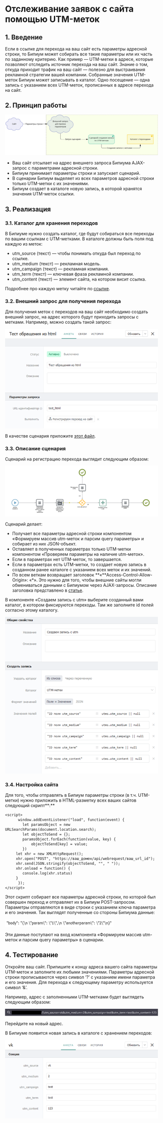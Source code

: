 # Отслеживание заявок с сайта помощью UTM-меток

## 1. Введение

Если в ссылке для перехода на ваш сайт есть параметры адресной строки, то Бипиум может собирать все такие параметры или их часть по заданному критерию. Как пример — UTM-метки в адресе, которые позволяют отследить источник перехода на ваш сайт. Знание о том, откуда приходит трафик на ваш сайт — полезно для выстраивания рекламной стратегии вашей компании. Собранные значения UTM-меток Бипиум может записывать в каталог. Одно посещение — одна запись с указанием всех UTM-меток, прописанных в адресе перехода на сайт.

## **2. Принцип работы**

![](<../../.gitbook/assets/temp - Frame 10.jpg>)

* Ваш сайт отсылает на адрес внешнего запроса Бипиума AJAX-запрос с параметрами адресной строки.
* Бипиум принимает параметры строки и запускает сценарий.
* В сценарии Бипиум выделяет из всех параметров адресной строки только UTM-метки с их значениями.
* Бипиум создает в каталоге новую запись, в которой хранятся значения UTM-меток ссылки.

## **3. Реализация**

### **3.1. Каталог для хранения переходов**

В Бипиуме нужно создать каталог, где будут собираться все переходы по вашим ссылкам с UTM-метками. В каталоге должны быть поля под каждую из меток:

* utm\_source (текст) — чтобы понимать откуда был переход по ссылке.
* utm\_medium (текст) — рекламная модель.
* utm\_campaign (текст) — рекламная компания.
* utm\_term (текст) — ключевая фраза рекламной компании.
* utm\_content (текст) — элемент сайта, на котором висит ссылка.

Подробнее про каждую метку читайте по [ссылке](https://ru.wikipedia.org/wiki/UTM-%D0%BC%D0%B5%D1%82%D0%BA%D0%B8).

### **3.2. Внешний запрос для получения перехода**

Для получения меток с переходов на ваш сайт необходимо создать внешний запрос, на адрес которого будут приходить запросы с метками. Например, можно создать такой запрос:

![](<../../.gitbook/assets/1 (3) (1) (1).png>)

В качестве сценария приложите [этот файл](https://drive.google.com/file/d/1c5H-6NKZA93SmtclmiSh0SgP9YP9T-Ti/view?usp=sharing).

### **3.3. Описание сценария**

Сценарий на регистрацию перехода выглядит следующим образом:

![](<../../.gitbook/assets/2 (3) (1) (1).png>)

Сценарий делает:

* Получает все параметры адресной строки компонентом «Формируем массив utm-меток и парсим query параметры» и собирает из них JSON-объект.
* Оставляет в полученных параметрах только UTM-метки компонентом «Проверяем параметры на наличие utm-меток».
* Если в параметрах нет UTM-меток, то завершается.
* Если в параметрах есть UTM-метки, то создает новую запись в созданном ранее каталоге с указанием всех меток и их значений.
* По всем веткам возвращает заголовок **«**Access-Control-Allow-Origin»: «\*». Это нужно для того, чтобы внешние сайты могли обмениваться данными с Бипиумом через AJAX-запросы. Описание заголовка представлено в [статье](https://docs.bpium.ru/manual/processes/events/webrequests#krossdomennye-zaprosy-cors).

В компоненте «Создаем запись с utm» выберите созданный вами каталог, в котором фиксируются переходы. Там же заполните id полей согласно этому каталогу.

![](<../../.gitbook/assets/3 (3) (1) (1).png>)

### **3.4. Настройка сайта**

Для того, чтобы отправлять в Бипиум параметры строки (в т.ч. UTM-метки) нужно приложить в HTML-разметку всех ваших сайтов следующий скрипт**:**

```
<script>
      window.addEventListener("load", function(event) {
    	let paramsObject = new URLSearchParams(document.location.search);
    	let objectToSend = {};
    	paramsObject.forEach(function(value, key) {
        	objectToSend[key] = value;
    	})
   	 let xhr = new XMLHttpRequest();
   	 xhr.open("POST", "https://ваш_домен/api/webrequest/ваш_url_id");
   	 xhr.send(JSON.stringify(objectToSend, "", " "));
   	 xhr.onload = function() {
   	 	console.log(xhr.status)
   	 }
      });
</script>
```

Этот скрипт собирает все параметры адресной строки, по которой был совершен переход и отправляет их в Бипиум POST-запросом. Параметры отправляются в виде строки с указанием ключа параметра и его значения. Так выглядят полученные со стороны Бипиума данные:

![](<../../.gitbook/assets/6 (3) (1).png>)

Эти данные поступают на вход компонента «Формируем массив utm-меток и парсим query параметры» в сценарии.

## **4. Тестирование**

Откройте ваш сайт. Припишите к концу адреса вашего сайта параметры UTM-меток и заполните их любыми значениями. Параметры адресной строки прописываются через символ ‘?’ с указанием имени параметра и его значения. Для перехода к следующему параметру используется символ ‘&’.

Например, адрес с заполненными UTM-метками будет выглядеть следующим образом:

![](<../../.gitbook/assets/4 (2) (1).png>)

Перейдите на новый адрес.

В Бипиуме появится новая запись в каталоге с хранением переходов:

![](<../../.gitbook/assets/5 (4) (1).png>)
